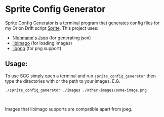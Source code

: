 # Sprite Config Generator

Sprite Config Generator is a terminal program that generates config files for my Orion Drift script [Sprite](https://github.com/frogrilla/sprite).
This project uses:
- [Nlohmann's Json](https://github.com/nlohmann/json) (for generating json)
- [libimago](https://github.com/jtsiomb/libimago) (for loading images)
- [libpng](https://github.com/pnggroup/libpng) (for png support)

## Usage:

To use SCG simply open a terminal and run `sprite_config_generator` then type the directories with or the path to your images. E.G.
```shell
./sprite_config_generator ./images ./other-images/some-image.png
```
</br>

Images that libimago supports are compatible apart from jpeg.
